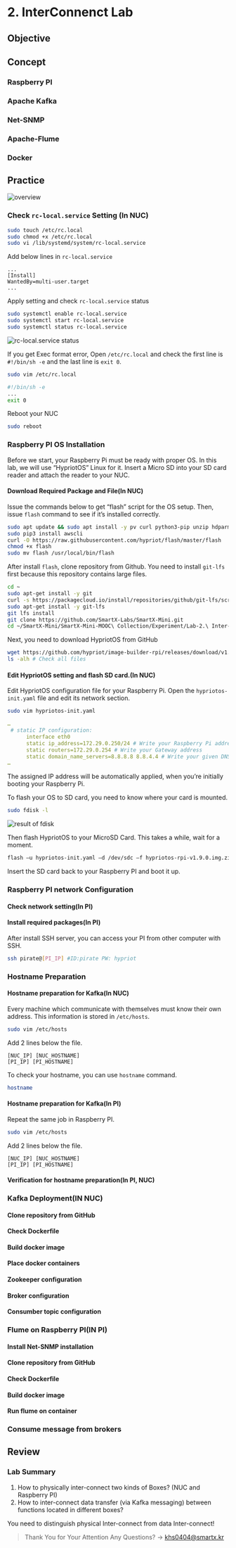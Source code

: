 # 2. InterConnenct Lab

## Objective

## Concept

### Raspberry PI

### Apache Kafka

### Net-SNMP

### Apache-Flume

### Docker

## Practice

<!-- Physical Interconnect 이미지도 넣어야 하나? 근데 iperf나 관련된 확인하는 내용은 터미널 여는 내용 말고 다 빠졌던데 -->
![overview](img/overview.png)

### Check `rc-local.service` Setting (In NUC)

```bash
sudo touch /etc/rc.local
sudo chmod +x /etc/rc.local
sudo vi /lib/systemd/system/rc-local.service
```

Add below lines in `rc-local.service`

```text
...
[Install]
WantedBy=multi-user.target
...
```

Apply setting and check `rc-local.service` status

```bash
sudo systemctl enable rc-local.service
sudo systemctl start rc-local.service
sudo systemctl status rc-local.service
```

![rc-local.service status](./img/rc-local.png)
<!-- http://realtechtalk.com/Debian_Ubuntu_Mint_rclocal_service_startup_error_solution_rclocalservice_Failed_at_step_EXEC_spawning_etcrclocal_Exec_format_error-2242-articles -->
If you get Exec format error, Open `/etc/rc.local` and check the first line is `#!/bin/sh -e` and the last line is `exit 0`.

```bash
sudo vim /etc/rc.local
```

```bash
#!/bin/sh -e
...
exit 0
```

Reboot your NUC

```bash
sudo reboot
```

### Raspberry PI OS Installation

Before we start, your Raspberry Pi must be ready with proper OS. In this lab, we will use “HypriotOS” Linux for it. Insert a Micro SD into your SD card reader and attach the reader to your NUC.

#### Download Required Package and File(In NUC)

Issue the commands below to get “flash” script for the OS setup. Then, issue `flash` command to see if it’s installed correctly.

```bash
sudo apt update && sudo apt install -y pv curl python3-pip unzip hdparm
sudo pip3 install awscli
curl -O https://raw.githubusercontent.com/hypriot/flash/master/flash
chmod +x flash
sudo mv flash /usr/local/bin/flash
```

After install `flash`, clone repository from Github. You need to install `git-lfs` first because this repository contains large files.

```bash
cd ~
sudo apt-get install -y git
curl -s https://packagecloud.io/install/repositories/github/git-lfs/script.deb.sh | sudo bash
sudo apt-get install -y git-lfs
git lfs install
git clone https://github.com/SmartX-Labs/SmartX-Mini.git
cd ~/SmartX-Mini/SmartX-Mini-MOOC\ Collection/Experiment/Lab-2.\ Inter-Connect/
```

Next, you need to download HypriotOS from GitHub

```bash
wget https://github.com/hypriot/image-builder-rpi/releases/download/v1.9.0/hypriotos-rpi-v1.9.0.img.zip
ls -alh # Check all files
```

#### Edit HypriotOS setting and flash SD card.(In NUC)

Edit HypriotOS configuration file for your Raspberry Pi. Open the `hypriotos-init.yaml` file and edit its network section.

```bash
sudo vim hypriotos-init.yaml
```

```yaml
…
 # static IP configuration:
      interface eth0
      static ip_address=172.29.0.250/24 # Write your Raspberry Pi address
      static routers=172.29.0.254 # Write your Gateway address
      static domain_name_servers=8.8.8.8 8.8.4.4 # Write your given DNS server
…
```

The assigned IP address will be automatically applied, when you’re initially booting your Raspberry Pi.

To flash your OS to SD card, you need to know where your card is mounted.

```bash
sudo fdisk -l
```

![result of fdisk](./img/fdisk.png)

Then flash HypriotOS to your MicroSD Card. This takes a while, wait for a moment.

```bash
flash –u hypriotos-init.yaml –d /dev/sdc –f hypriotos-rpi-v1.9.0.img.zip
```

Insert the SD card back to your Raspberry PI and boot it up.

### Raspberry PI network Configuration

#### Check network setting(In PI)

#### Install required packages(In PI)

<!-- rdate 설치 추가할 것 -->
<!-- sudo apt install -y rdate -->

After install SSH server, you can access your PI from other computer with SSH.

```bash
ssh pirate@[PI_IP] #ID:pirate PW: hypriot
```

### Hostname Preparation

#### Hostname preparation for Kafka(In NUC)

Every machine which communicate with themselves must know
their own address. This information is stored in `/etc/hosts`.

```bash
sudo vim /etc/hosts
```

Add 2 lines below the file.

```text
[NUC_IP] [NUC_HOSTNAME]
[PI_IP] [PI_HOSTNAME]
```
<!-- 예시 이미지 -->

To check your hostname, you can use  `hostname` command.

```bash
hostname
```

<!-- 이 /etc/hosts도 재부팅 하면 사라지나 PI처럼? -->

#### Hostname preparation for Kafka(In PI)

Repeat the same job in Raspberry PI.

```bash
sudo vim /etc/hosts
```

Add 2 lines below the file.

```text
[NUC_IP] [NUC_HOSTNAME]
[PI_IP] [PI_HOSTNAME]
```
<!-- 예시 이미지 -->

#### Verification for hostname preparation(In PI, NUC)

### Kafka Deployment(IN NUC)

#### Clone repository from GitHub

#### Check Dockerfile

#### Build docker image

#### Place docker containers

<!-- 슬라이드 28 세팅 여기로 -->

#### Zookeeper configuration

#### Broker configuration

#### Consumber topic configuration

### Flume on Raspberry PI(IN PI)

#### Install Net-SNMP installation

#### Clone repository from GitHub

#### Check Dockerfile

#### Build docker image

#### Run flume on container

### Consume message from brokers

<!-- 이미지 넣기 -->

## Review

### Lab Summary

1. How to physically inter-connect two kinds of Boxes? (NUC and Raspberry PI)
2. How to inter-connect data transfer (via Kafka messaging) between functions located in different boxes?

You need to distinguish physical Inter-connect from data Inter-connect!

> Thank You for Your Attention Any Questions? -> khs0404@smartx.kr
